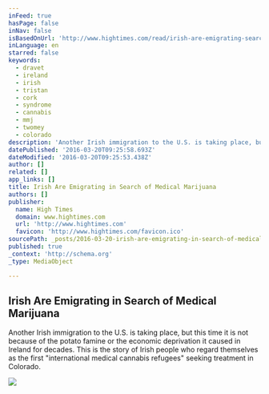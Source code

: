 ```yaml
---
inFeed: true
hasPage: false
inNav: false
isBasedOnUrl: 'http://www.hightimes.com/read/irish-are-emigrating-search-medical-marijuana'
inLanguage: en
starred: false
keywords:
  - dravet
  - ireland
  - irish
  - tristan
  - cork
  - syndrome
  - cannabis
  - mmj
  - twomey
  - colorado
description: 'Another Irish immigration to the U.S. is taking place, but this time it is not because of the potato famine or the economic deprivation it caused in Ireland for decades. This is the story of Irish people who regard themselves as the first "international medical cannabis refugees" seeking treatment in Colorado.'
datePublished: '2016-03-20T09:25:58.693Z'
dateModified: '2016-03-20T09:25:53.438Z'
author: []
related: []
app_links: []
title: Irish Are Emigrating in Search of Medical Marijuana
authors: []
publisher:
  name: High Times
  domain: www.hightimes.com
  url: 'http://www.hightimes.com'
  favicon: 'http://www.hightimes.com/favicon.ico'
sourcePath: _posts/2016-03-20-irish-are-emigrating-in-search-of-medical-marijuana.md
published: true
_context: 'http://schema.org'
_type: MediaObject

---
```

<article style=""><h1>Irish Are Emigrating in Search of Medical Marijuana</h1><p>Another Irish immigration to the U.S. is taking place, but this time it is not because of the potato famine or the economic deprivation it caused in Ireland for decades. This is the story of Irish people who regard themselves as the first "international medical cannabis refugees" seeking treatment in Colorado.</p><img src="https://s3-us-west-2.amazonaws.com/the-grid-img/p/f4efa71930dbd487951790a202811625479a3a4b.jpg" /></article>